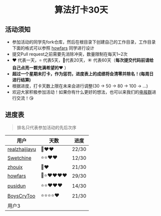 <h1 align="center">
    算法打卡30天
</h1>


## 活动须知

- 参加活动的同学先fork仓库，然后在根目录下创建自己的工作目录，工作目录下面的格式可以参照 [howfars](https://github.com/realzhaijiayu/leetcode/tree/master/howfars) 同学进行设计
- 提交Pull request之前需要先消除冲突，数量限制在每天1~2次
- :heart: 代表一天，:star: 代表5天，:star2:代表20天，:sunny: 代表60天（**每次提交代码前请给自己点亮一颗充满希望的:heart:** ）
- **超过一个星期未打卡，作为惩罚，进度表上的成绩将会清零并除名！(每周日进行结算)**
- 根据进度，打卡天数上限在未来会进行调整(30 -> 50 -> 80 -> 100 -> ...)
- 欢迎大家积极参加活动！如果你有什么更好的想法，也可以来我们的[电报群](https://t.me/joinchat/QeUx1htKgae3oBiJQ0EncQ)进行交流！:kissing_heart:

## 进度表

> 排名只代表参加活动的先后次序

| 用户                                                         | 天数                    | 进度 |
| ------------------------------------------------------------ | ----------------------- | ---- |
| [realzhaijiayu](https://github.com/realzhaijiayu)            | :star2::heart::heart: | 22/30 |
| [Swetchine](https://github.com/Swetchine)                    | :star::star::heart::heart: | 12/30 |
| [zhoujx](https://github.com/ZhouJianXuan/leetcode)           | :star2::heart: |   21/30   |
| [howfars](https://github.com/howfars/leetcode/tree/master/howfars) | :star2::star::heart::heart::heart::heart: | 29/30 |
| [pusidun](https://github.com/pusidun)             | :star::star::heart::heart::heart:  | 14/30 |
| [BoysCryToo](https://github.com/BoysNeverCry/leetcode)           | :star::star::star::star::heart:  |   21/30   |
| 用户3                                                        |                         |      |

